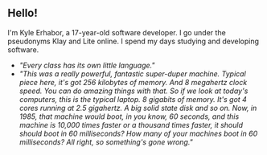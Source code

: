 ## Hello!

I'm Kyle Erhabor, a 17-year-old software developer. I go under the pseudonyms Klay and Lite online. I spend my days
studying and developing software.

- *"Every class has its own little language."*
- *"This was a really powerful, fantastic super-duper machine. Typical piece here, it's got 256 kilobytes of memory. And 8 megahertz clock speed. You can do amazing things with that. So if we look at today's computers, this is the typical laptop. 8 gigabits of memory. It's got 4 cores running at 2.5 gigahertz. A big solid state disk and so on. Now, in 1985, that machine would boot, in you know, 60 seconds, and this machine is 10,000 times faster or a thousand times faster, it should should boot in 60 milliseconds? How many of your machines boot in 60 milliseconds? All right, so something's gone wrong."*
